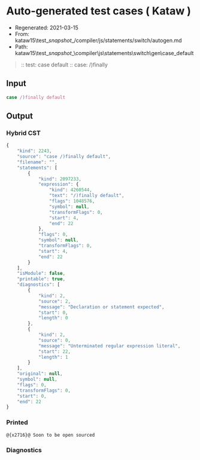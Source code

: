 # Auto-generated test cases ( Kataw )
- Regenerated: 2021-03-15
- From: kataw15\test\__snapshot__/compiler/js/statements/switch/autogen.md
- Path: kataw15\test\__snapshot__\compiler\js\statements\switch\gen\case_default
> :: test: case default
> :: case: /)finally
## Input

`````js
case /)finally default
`````

## Output

### Hybrid CST

```javascript
{
    "kind": 2243,
    "source": "case /)finally default",
    "filename": "",
    "statements": [
        {
            "kind": 2097233,
            "expression": {
                "kind": 4260544,
                "text": "/)finally default",
                "flags": 1048576,
                "symbol": null,
                "transformFlags": 0,
                "start": 4,
                "end": 22
            },
            "flags": 0,
            "symbol": null,
            "transformFlags": 0,
            "start": 4,
            "end": 22
        }
    ],
    "isModule": false,
    "printable": true,
    "diagnostics": [
        {
            "kind": 2,
            "source": 2,
            "message": "Declaration or statement expected",
            "start": 0,
            "length": 0
        },
        {
            "kind": 2,
            "source": 0,
            "message": "Unterminated regular expression literal",
            "start": 22,
            "length": 1
        }
    ],
    "original": null,
    "symbol": null,
    "flags": 0,
    "transformFlags": 0,
    "start": 0,
    "end": 22
}
```

### Printed

```javascript
@{x2716}@ Soon to be open sourced
```

### Diagnostics

```javascript

```


